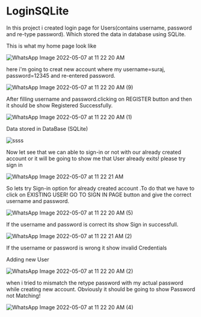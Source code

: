 # LoginSQLite
In this project i created login page for Users(contains username, password and re-type password). Which stored the data in database using SQLite.

This is what my home page look like 






![WhatsApp Image 2022-05-07 at 11 22 20 AM](https://user-images.githubusercontent.com/101108540/167241149-eeea206b-61fe-41f0-8164-1eb6b6d69908.jpeg)






here i'm going to creat new account where my username=suraj, password=12345 and re-entered password.








![WhatsApp Image 2022-05-07 at 11 22 20 AM (9)](https://user-images.githubusercontent.com/101108540/167241338-d8aca4d4-6b04-4c0c-b180-2a13167582c4.jpeg)






After filling username and password.clicking on REGISTER button and then it should be show Registered Successfully.







![WhatsApp Image 2022-05-07 at 11 22 20 AM (1)](https://user-images.githubusercontent.com/101108540/167241590-2900cff4-e19b-4a88-bdc1-4793550fa564.jpeg)





Data stored in DataBase (SQLite)










![ssss](https://user-images.githubusercontent.com/101108540/167241667-2b7c75bc-df72-40c9-8f22-a2f629549031.png)








Now let see that we can able to sign-in or not with our already created account or it will be going to show me that User already exits! please try sign in













![WhatsApp Image 2022-05-07 at 11 22 21 AM](https://user-images.githubusercontent.com/101108540/167242086-70cbbf7e-f37d-4517-937b-9452e7eae442.jpeg)





So lets try Sign-in option for already created account .To do that we have to click on EXISTING USER! GO TO SIGN IN PAGE button and give the correct username and password.








![WhatsApp Image 2022-05-07 at 11 22 20 AM (5)](https://user-images.githubusercontent.com/101108540/167242213-d23b2031-7950-4413-847d-ff3d9fcbbe88.jpeg)








If the username and password is correct its show Sign in successfull.









![WhatsApp Image 2022-05-07 at 11 22 21 AM (2)](https://user-images.githubusercontent.com/101108540/167242252-9407cc52-480f-4b1d-9c91-b33944a7be81.jpeg)






If the username or password is wrong it show invalid Credentials















Adding new User







![WhatsApp Image 2022-05-07 at 11 22 20 AM (2)](https://user-images.githubusercontent.com/101108540/167241723-2af274e9-abf9-4cb5-be4a-1fb88535d354.jpeg)






when i tried to mismatch the retype password with my actual password while creating new account. Obviously it should be going to show Password not Matching!






![WhatsApp Image 2022-05-07 at 11 22 20 AM (4)](https://user-images.githubusercontent.com/101108540/167241796-1186c79e-8a44-4cfc-b101-09622ec6bc70.jpeg)
















